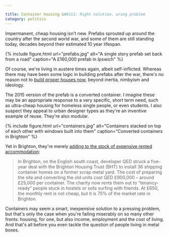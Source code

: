 ```yaml
---

title: Container housing &#8211; Right solution, wrong problem
category: politics
---
```


Impermanent, cheap housing isn't new. Prefabs sprouted up around the country after the second world war, and some of them are still standing today, decades beyond their estimated 10 year lifespan.

{% include figure.html url="prefabs.jpg" alt="A single story prefab set back from a road" caption="A &pound;160,000 prefab in Ipswich" %}

Of course, we're living in austere times again, albeit self-inflicted. Whereas there may have been some logic in building prefabs after the war, there's no reason not to [build proper houses now](https://www.hbf.co.uk/media-centre/facts-statistics/), beyond inertia, nimbyism and ideology.

The 2015 version of the prefab is a converted container. I imagine these may be an appropriate response to a very specific, short term need, such as ultra-cheap housing for homeless single people, or even students. I also suspect they appeal to urban designer types as they're an inventive example of reuse. They're also modular.

{% include figure.html url="containers.jpg" alt="Containers stacked on top of each other with windows built into them" caption="Converted containers in Brighton" %}

Yet in Brighton, they're merely [adding to the stock of expensive rented accommodation](https://www.theguardian.com/cities/2015/oct/09/living-steel-box-shipping-containers-future-housing):

> In Brighton, on the English south coast, developer QED struck a five-year deal with the Brighton Housing Trust (BHT) to install 36 shipping container homes on a former scrap metal yard. The cost of preparing the site and converting the old units cost QED &pound;900,000 &#8211; around &pound;25,000 per container. The charity now rents them out to “tenancy-ready” people stuck in hostels or sofa surfing with friends. At &pound;650, the monthly rent is not cheap, but it is 75% of the market rate in Brighton.

Containers may seem a smart, inexpensive solution to a pressing problem, but that's only the case when you're failing miserably on so many other fronts: housing, for one, but also income, employment and the cost of living. And that's all before you even tackle the question of  people living in metal boxes.
